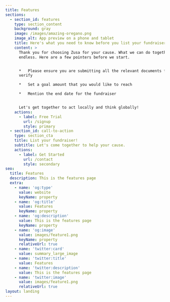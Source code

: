```yaml
---
title: Features
sections:
  - section_id: features
    type: section_content
    background: gray
    image: /images/amazing-oregano.png
    image_alt: App preview on a phone and tablet
    title: Here's what you need to know before you list your fundraiser
    content: >
      Thank you for choosing Zusa for your cause. What we can do together is
      endless. Here are a few pointers before we start.


      *   Please ensure you are submitting all the relevant documents for us to
      verify

      *   Set a goal amount that you would like to reach

      *   Mention the end date for the fundraiser


      Let's get together to act locally and think globally! 
    actions:
      - label: Free Trial
        url: /signup
        style: primary
  - section_id: call-to-action
    type: section_cta
    title: List your fundraiser!
    subtitle: Let's come together to help your cause.
    actions:
      - label: Get Started
        url: /contact
        style: secondary
seo:
  title: Features
  description: This is the features page
  extra:
    - name: 'og:type'
      value: website
      keyName: property
    - name: 'og:title'
      value: Features
      keyName: property
    - name: 'og:description'
      value: This is the features page
      keyName: property
    - name: 'og:image'
      value: images/feature1.png
      keyName: property
      relativeUrl: true
    - name: 'twitter:card'
      value: summary_large_image
    - name: 'twitter:title'
      value: Features
    - name: 'twitter:description'
      value: This is the features page
    - name: 'twitter:image'
      value: images/feature1.png
      relativeUrl: true
layout: landing
---
```

